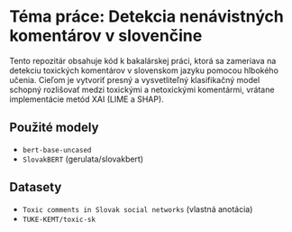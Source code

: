 #  Téma práce: Detekcia nenávistných komentárov v slovenčine

Tento repozitár obsahuje kód k bakalárskej práci, ktorá sa zameriava na detekciu toxických komentárov v slovenskom jazyku pomocou hlbokého učenia. Cieľom je vytvoriť presný a vysvetliteľný klasifikačný model schopný rozlišovať medzi toxickými a netoxickými komentármi, vrátane implementácie metód XAI (LIME a SHAP).

##  Použité modely
- `bert-base-uncased`
- `SlovakBERT` (gerulata/slovakbert)

##  Datasety
- `Toxic comments in Slovak social networks` (vlastná anotácia)
- `TUKE-KEMT/toxic-sk`


